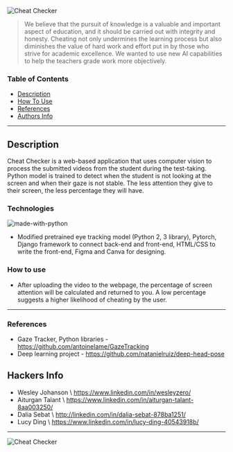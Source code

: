 ![Cheat Checker](https://github.com/wesleyZero/ucsb_hacks_ix/assets/86029622/3676487c-937b-42a0-bb50-ef11f2efc0a3)


> We believe that the pursuit of knowledge is a valuable and important aspect of education, and it should be carried out with integrity and honesty. Cheating not only undermines the learning process but also diminishes the value of hard work and effort put in by those who strive for academic excellence. We wanted to use new AI capabilities to help the teachers grade work more objectively. 


### Table of Contents

- [Description](#description)
- [How To Use](#how-to-use)
- [References](#references)
- [Authors Info](#hackers-info)

---

## Description

Cheat Checker is a web-based application that uses computer vision to process the submitted videos from the student during the test-taking. Python model is trained to detect when the student is not looking at the screen and when their gaze is not stable. The less attention they give to their screen, the less percentage they will have. 


### Technologies
![made-with-python](https://img.shields.io/badge/Made%20with-Python-1f425f.svg)


- Modified pretrained eye tracking model (Python 2, 3 library), Pytorch, Django framework to connect back-end and front-end, HTML/CSS to write the front-end, Figma and Canva for designing. 


### How to use
- After uploading the video to the webpage, the percentage of screen attention will be calculated and returned to you. A low percentage suggests a higher likelihood of cheating by the user.


---

### References
- Gaze Tracker, Python libraries - https://github.com/antoinelame/GazeTracking
- Deep learning project -  https://github.com/natanielruiz/deep-head-pose


## Hackers Info
- Wesley Johanson \\ https://www.linkedin.com/in/wesleyzero/
- Aiturgan Talant \\ https://www.linkedin.com/in/aiturgan-talant-8aa003250/
- Dalia Sebat \\ http://linkedin.com/in/dalia-sebat-878ba1251/
- Lucy Ding \\ https://www.linkedin.com/in/lucy-ding-40543918b/


---

![Cheat Checker](https://github.com/wesleyZero/ucsb_hacks_ix/assets/86029622/cd378a2e-999c-479b-bcb7-db71140d01e4)
